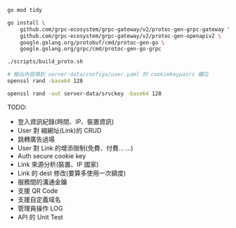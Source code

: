 ```bash
go mod tidy

go install \
    github.com/grpc-ecosystem/grpc-gateway/v2/protoc-gen-grpc-gateway \
    github.com/grpc-ecosystem/grpc-gateway/v2/protoc-gen-openapiv2 \
    google.golang.org/protobuf/cmd/protoc-gen-go \
    google.golang.org/grpc/cmd/protoc-gen-go-grpc

./scripts/build_proto.sh

# 輸出內容填到 server-data/configs/user.yaml 的 cookiekeypairs 欄位
openssl rand -base64 128

openssl rand -out server-data/srvckey -base64 128
```

TODO:

- 登入資訊紀錄(時間、IP、裝置資訊)
- User 對 縮網址(Link)的 CRUD
- 跳轉廣告過場
- User 對 Link 的增添限制(免費、付費... ...)
- Auth secure cookie key
- Link 來源分析(裝置、IP 國家)
- Link 的 dest 修改(要算多使用一次額度)
- 服務間的溝通金鑰
- 支援 QR Code
- 支援自定義域名
- 管理員操作 LOG
- API 的 Unit Test

